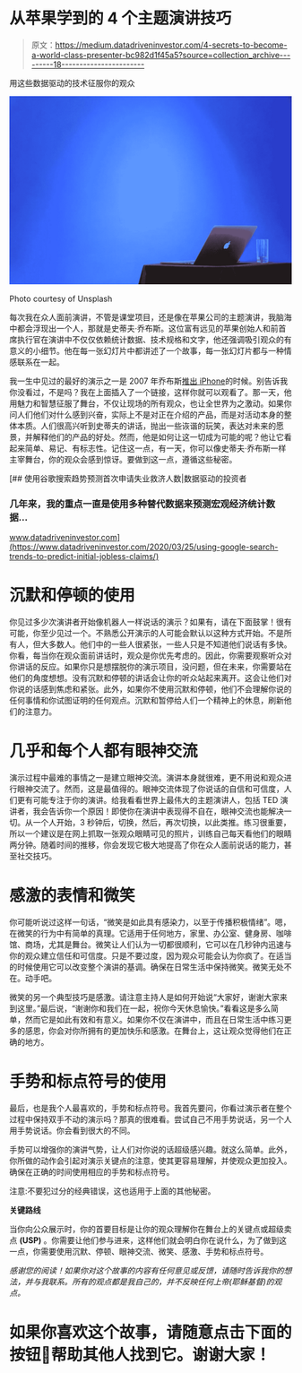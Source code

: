 # 从苹果学到的 4 个主题演讲技巧

> 原文：<https://medium.datadriveninvestor.com/4-secrets-to-become-a-world-class-presenter-bc982d1f45a5?source=collection_archive---------18----------------------->

用这些数据驱动的技术征服你的观众

![](img/07217f22e88349b4d0c3c1ef1375429b.png)

Photo courtesy of Unsplash

每次我在众人面前演讲，不管是课堂项目，还是像在苹果公司的主题演讲，我脑海中都会浮现出一个人，那就是史蒂夫·乔布斯。这位富有远见的苹果创始人和前首席执行官在演讲中不仅仅依赖统计数据、技术规格和文字，他还强调吸引观众的有意义的小细节。他在每一张幻灯片中都讲述了一个故事，每一张幻灯片都与一种情感联系在一起。

我一生中见过的最好的演示之一是 2007 年乔布斯[推出 iPhone](https://www.youtube.com/watch?v=vN4U5FqrOdQ)的时候。别告诉我你没看过，不是吗？我在上面插入了一个链接，这样你就可以观看了。那一天，他用魅力和智慧征服了舞台，不仅让现场的所有观众，也让全世界为之激动。如果你问人们他们对什么感到兴奋，实际上不是对正在介绍的产品，而是对活动本身的整体本质。人们很高兴听到史蒂夫的讲话，抛出一些诙谐的玩笑，表达对未来的愿景，并解释他们的产品的好处。然而，他是如何让这一切成为可能的呢？他让它看起来简单、易记、有标志性。记住这一点，有一天，你可以像史蒂夫·乔布斯一样主宰舞台，你的观众会感到惊讶。要做到这一点，遵循这些秘密。

[](https://www.datadriveninvestor.com/2020/03/25/using-google-search-trends-to-predict-initial-jobless-claims/) [## 使用谷歌搜索趋势预测首次申请失业救济人数|数据驱动的投资者

### 几年来，我的重点一直是使用多种替代数据来预测宏观经济统计数据…

www.datadriveninvestor.com](https://www.datadriveninvestor.com/2020/03/25/using-google-search-trends-to-predict-initial-jobless-claims/) 

# 沉默和停顿的使用

你见过多少次演讲者开始像机器人一样说话的演示？如果有，请在下面鼓掌！很有可能，你至少见过一个。不熟悉公开演示的人可能会默认以这种方式开始。不是所有人，但大多数人。他们中的一些人很紧张，一些人只是不知道他们说话有多快。你看，每当你在观众面前讲话时，观众是你优先考虑的。因此，你需要观察听众对你讲话的反应。如果你只是想摆脱你的演示项目，没问题，但在未来，你需要站在他们的角度想想。没有沉默和停顿的讲话会让你的听众站起来离开。这会让他们对你说的话感到焦虑和紧张。此外，如果你不使用沉默和停顿，他们不会理解你说的任何事情和你试图证明的任何观点。沉默和暂停给人们一个精神上的休息，刷新他们的注意力。

# 几乎和每个人都有眼神交流

演示过程中最难的事情之一是建立眼神交流。演讲本身就很难，更不用说和观众进行眼神交流了。然而，这是最值得的。眼神交流体现了你说话的自信和可信度，人们更有可能专注于你的演讲。给我看看世界上最伟大的主题演讲人，包括 TED 演讲者，我会告诉你一个原因！即使你在演讲中表现得不自在，眼神交流也能解决一切。从一个人开始，3 秒钟后，切换，然后，再次切换，以此类推。练习很重要，所以一个建议是在网上抓取一张观众眼睛可见的照片，训练自己每天看他们的眼睛两分钟。随着时间的推移，你会发现它极大地提高了你在众人面前说话的能力，甚至社交技巧。

# 感激的表情和微笑

你可能听说过这样一句话，“微笑是如此具有感染力，以至于传播积极情绪”。嗯，在微笑的行为中有简单的真理。它适用于任何地方，家里、办公室、健身房、咖啡馆、商场，尤其是舞台。微笑让人们认为一切都很顺利，它可以在几秒钟内迅速与你的观众建立信任和可信度。只是不要过度，因为观众可能会认为你疯了。在适当的时候使用它可以改变整个演讲的基调。确保在日常生活中保持微笑。微笑无处不在。动手吧。

微笑的另一个典型技巧是感激。请注意主持人是如何开始说“大家好，谢谢大家来到这里。”最后说，“谢谢你和我们在一起，祝你今天休息愉快。”看看这是多么简单，然而它是如此有效和有意义。如果你不仅在演讲中，而且在日常生活中练习更多的感恩，你会对你所拥有的更加快乐和感激。在舞台上，这让观众觉得他们在正确的地方。

# 手势和标点符号的使用

最后，也是我个人最喜欢的，手势和标点符号。我首先要问，你看过演示者在整个过程中保持双手不动的演示吗？那真的很难看。尝试自己不用手势说话，另一个人用手势说话。你会看到很大的不同。

手势可以增强你的演讲气势，让人们对你说的话超级感兴趣。就这么简单。此外，你所做的动作会引起对演示关键点的注意，使其更容易理解，并使观众更加投入。确保在正确的时间使用相应的手势和标点符号。

注意:不要犯过分的经典错误，这也适用于上面的其他秘密。

**关键路线**

当你向公众展示时，你的首要目标是让你的观众理解你在舞台上的关键点或超级卖点 **(USP)** 。你需要让他们参与进来，这样他们就会明白你在说什么，为了做到这一点，你需要使用沉默、停顿、眼神交流、微笑、感激、手势和标点符号。

*感谢您的阅读！如果你对这个故事的内容有任何意见或反馈，请随时告诉我你的想法，并与我联系。所有的观点都是我自己的，并不反映任何上帝(耶稣基督)的观点。*

# 如果你喜欢这个故事，请随意点击下面的按钮👏帮助其他人找到它。谢谢大家！